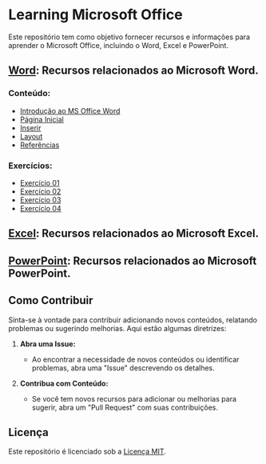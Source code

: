 # Learning Microsoft Office

Este repositório tem como objetivo fornecer recursos e informações para aprender o Microsoft Office, incluindo o Word, Excel e PowerPoint.

## [Word](./Word): Recursos relacionados ao Microsoft Word.

### Conteúdo:
- [Introdução ao MS Office Word](./Word/introducao-msoffice-word.md)
- [Página Inicial](./Word/pagina-inicial.md)
- [Inserir](./Word/inserir.md)
- [Layout](./Word/layout.md)
- [Referências](./Word/referencias.md)

### Exercícios:
- [Exercício 01](./Word/Exercícios%20Word/exercicio-word-01.md)
- [Exercício 02](./Word/Exercícios%20Word/exercicio-word-02.md)
- [Exercício 03](./Word/Exercícios%20Word/exercicio-word-03.md)
- [Exercício 04](./Word/Exercícios%20Word/exercicio-word-04.md)

## [Excel](./Excel): Recursos relacionados ao Microsoft Excel.
  
## [PowerPoint](./PowerPoint): Recursos relacionados ao Microsoft PowerPoint.
  

## Como Contribuir

Sinta-se à vontade para contribuir adicionando novos conteúdos, relatando problemas ou sugerindo melhorias. Aqui estão algumas diretrizes:

1. **Abra uma Issue:**
   - Ao encontrar a necessidade de novos conteúdos ou identificar problemas, abra uma "Issue" descrevendo os detalhes.

2. **Contribua com Conteúdo:**
   - Se você tem novos recursos para adicionar ou melhorias para sugerir, abra um "Pull Request" com suas contribuições.

## Licença

Este repositório é licenciado sob a [Licença MIT](./LICENSE).
